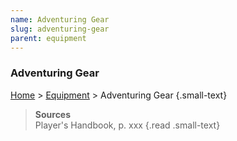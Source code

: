 ```yaml
---
name: Adventuring Gear
slug: adventuring-gear
parent: equipment
---
```

### Adventuring Gear
[Home](dm-operations-center) > [Equipment](equipment) > Adventuring Gear {.small-text}


> **Sources** <br/>
> Player's Handbook, p. xxx
{.read .small-text}

